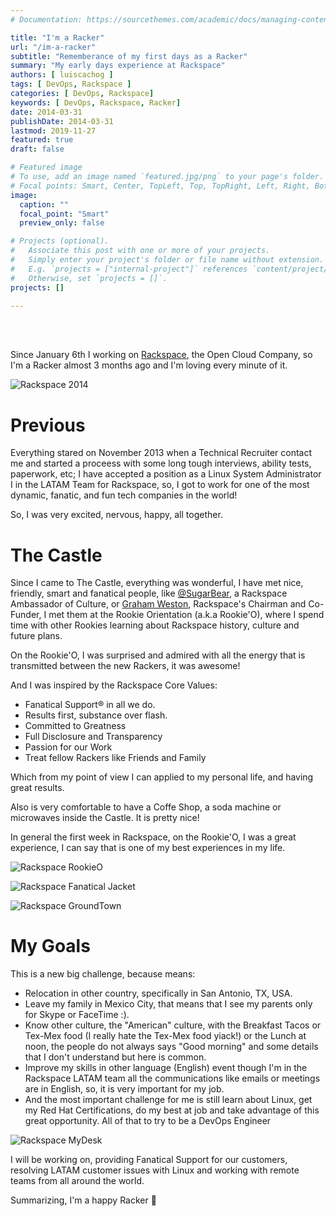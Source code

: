 ```yaml
---
# Documentation: https://sourcethemes.com/academic/docs/managing-content/

title: "I'm a Racker"
url: "/im-a-racker"
subtitle: "Rememberance of my first days as a Racker"
summary: "My early days experience at Rackspace"
authors: [ luiscachog ]
tags: [ DevOps, Rackspace ]
categories: [ DevOps, Rackspace]
keywords: [ DevOps, Rackspace, Racker]
date: 2014-03-31
publishDate: 2014-03-31
lastmod: 2019-11-27
featured: true
draft: false

# Featured image
# To use, add an image named `featured.jpg/png` to your page's folder.
# Focal points: Smart, Center, TopLeft, Top, TopRight, Left, Right, BottomLeft, Bottom, BottomRight.
image:
  caption: ""
  focal_point: "Smart"
  preview_only: false

# Projects (optional).
#   Associate this post with one or more of your projects.
#   Simply enter your project's folder or file name without extension.
#   E.g. `projects = ["internal-project"]` references `content/project/deep-learning/index.md`.
#   Otherwise, set `projects = []`.
projects: []

---
```

<br/>
<br/>

Since January 6th I working on [Rackspace](http://www.rackspace.com/), the Open Cloud Company, so I'm a Racker almost 3 months ago and I'm loving every minute of it.

![Rackspace 2014](/media/posts/im-a-racker/Rackspace_2014.jpg)

# Previous

Everything stared on November 2013 when a Technical Recruiter contact me and started a proceess with some long tough interviews, ability tests, paperwork, etc; I have accepted a position as a Linux System Administrator I in the LATAM Team for Rackspace, so, I got to work for one of the most dynamic, fanatic, and fun tech companies in the world!

So, I was very excited, nervous, happy, all together.

# The Castle

Since I came to The Castle, everything was wonderful, I have met nice, friendly, smart and fanatical people, like [@SugarBear](https://twitter.com/rackersugarbear), a Rackspace Ambassador of Culture, or [Graham Weston](https://twitter.com/gweston), Rackspace's Chairman and Co-Funder, I met them at the Rookie Orientation (a.k.a Rookie'O), where I spend time with other Rookies learning about Rackspace history, culture and future plans.

On the Rookie'O, I was surprised and admired with all the energy that is transmitted between the new Rackers, it was awesome!

And I was inspired by the Rackspace Core Values:

- Fanatical Support® in all we do.
- Results first, substance over flash.
- Committed to Greatness
- Full Disclosure and Transparency
- Passion for our Work
- Treat fellow Rackers like Friends and Family

Which from my point of view I can applied to my personal life, and having great results.

Also is very comfortable to have a Coffe Shop, a soda machine or microwaves inside the Castle. It is pretty nice!

In general the first week in Rackspace, on the Rookie'O, I was a great experience, I can say that is one of my best experiences in my life.

![Rackspace RookieO](/media/posts/im-a-racker/Rackspace_RookieO.jpg)

![Rackspace Fanatical Jacket](/media/posts/im-a-racker/Rackspace_FuelStation.jpg)

![Rackspace GroundTown](/media/posts/im-a-racker/Rackspace_Slide.jpg)

# My Goals

This is a new big challenge, because means:

- Relocation in other country, specifically in San Antonio, TX, USA.
- Leave my family in Mexico City, that means that I see my parents only for Skype or FaceTime :).
- Know other culture, the "American" culture, with the Breakfast Tacos or Tex-Mex food (I really hate the Tex-Mex food yiack!) or the Lunch at noon, the people do not always says "Good morning" and some details that I don't understand but here is common.
- Improve my skills in other language (English) event though I'm in the Rackspace LATAM team all the communications like emails or meetings are in English, so, it is very important for my job.
- And the most important challenge for me is still learn about Linux, get my Red Hat Certifications, do my best at job and take advantage of this great opportunity. All of that to try to be a DevOps Engineer


![Rackspace MyDesk](/media/posts/im-a-racker/Rackspace_MyDesk.jpg)

I will be working on, providing Fanatical Support for our customers, resolving LATAM customer issues with Linux and working with remote teams from all around the world.

Summarizing, I'm a happy Racker 🙂
